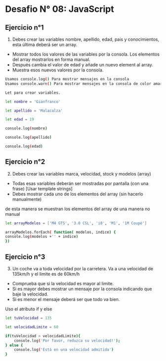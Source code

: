 # Desafio N° 08: JavaScript

## Ejercicio n°1

1. Debes crear las variables nombre, apellido, edad, pais y conocimientos, esta última deberá ser un array.
- Mostrar todos los valores de las variables por la consola. Los elementos del array mostrarlos en forma manual.
- Después cambia el valor de edad y añade un nuevo element al array.
- Muestra esos nuevos valores por la consola.

```sh
Usamos console.log() Para mostrar mensajes en la consola
Usamos console.warn() Para mostrar mensajes en la consola de color amarillo

Let para crear variables.

let nombre = 'Gianfranco'

let apellido = 'Malacalza'

let edad = 19

console.log(nombre)

console.log(apellido)

console.log(edad)
```

## Ejercicio n°2

2. Debes crear las variables marca, velocidad, stock y modelos (array)
- Todas esas variables deberán ser mostradas por pantalla (con una frase) [Usar template strings]
- Debes mostrar cada uno de los elementos del array (sin hacerlo manualmente)

de esta manera se muestran los elementos del array de una manera no manual
```sh
let arrayModelos = ['M4 GTS', '3.0 CSL', 'i8', 'M1', '1M Coupé']

arrayModelos.forEach( function( modelos, indice) {
console.log(modelos +'' + indice)
})
```

## Ejercicio n°3

3. Un coche va a toda velocidad por la carretera. Va a una velocidad de 135km/h y el limite es de 60km/h
- Comprueba que si la velocidad es mayor al limite.
- Si es mayor debes mostrar un mensaje por la consola indicando que baje la velocidad.
- Si es menor el mensaje deberá ser que todo va bien.

Uso el atributo if y else
```sh
let tuVelocidad = 135

let velocidadLimite = 60

if(tuVelocidad > velocidadLimite){
    console.log('Por favor, reduzca su velocidad!');
} else {
    console.log('Está en una velocidad admitida')
}
```